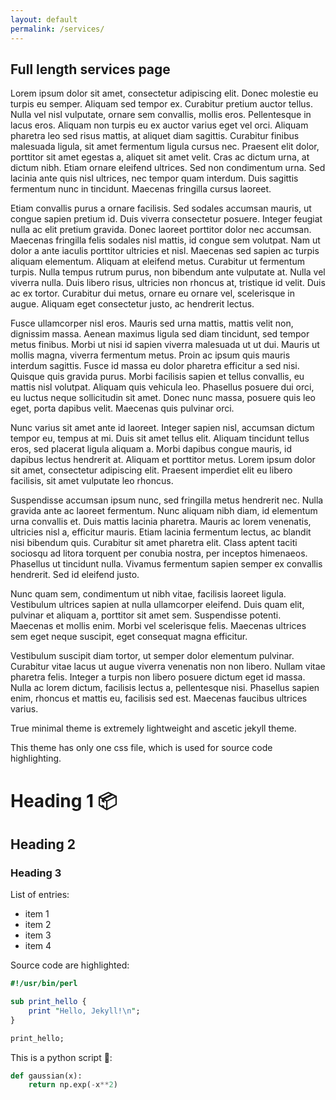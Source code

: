 ```yaml
---
layout: default
permalink: /services/
---
```


## Full length services page

Lorem ipsum dolor sit amet, consectetur adipiscing elit. Donec molestie eu turpis eu semper. Aliquam sed tempor ex. Curabitur pretium auctor tellus. Nulla vel nisl vulputate, ornare sem convallis, mollis eros. Pellentesque in lacus eros. Aliquam non turpis eu ex auctor varius eget vel orci. Aliquam pharetra leo sed risus mattis, at aliquet diam sagittis. Curabitur finibus malesuada ligula, sit amet fermentum ligula cursus nec. Praesent elit dolor, porttitor sit amet egestas a, aliquet sit amet velit. Cras ac dictum urna, at dictum nibh. Etiam ornare eleifend ultrices. Sed non condimentum urna. Sed lacinia ante quis nisl ultrices, nec tempor quam interdum. Duis sagittis fermentum nunc in tincidunt. Maecenas fringilla cursus laoreet.

Etiam convallis purus a ornare facilisis. Sed sodales accumsan mauris, ut congue sapien pretium id. Duis viverra consectetur posuere. Integer feugiat nulla ac elit pretium gravida. Donec laoreet porttitor dolor nec accumsan. Maecenas fringilla felis sodales nisl mattis, id congue sem volutpat. Nam ut dolor a ante iaculis porttitor ultricies et nisl. Maecenas sed sapien ac turpis aliquam elementum. Aliquam at eleifend metus. Curabitur ut fermentum turpis. Nulla tempus rutrum purus, non bibendum ante vulputate at. Nulla vel viverra nulla. Duis libero risus, ultricies non rhoncus at, tristique id velit. Duis ac ex tortor. Curabitur dui metus, ornare eu ornare vel, scelerisque in augue. Aliquam eget consectetur justo, ac hendrerit lectus.

Fusce ullamcorper nisl eros. Mauris sed urna mattis, mattis velit non, dignissim massa. Aenean maximus ligula sed diam tincidunt, sed tempor metus finibus. Morbi ut nisi id sapien viverra malesuada ut ut dui. Mauris ut mollis magna, viverra fermentum metus. Proin ac ipsum quis mauris interdum sagittis. Fusce id massa eu dolor pharetra efficitur a sed nisi. Quisque quis gravida purus. Morbi facilisis sapien et tellus convallis, eu mattis nisl volutpat. Aliquam quis vehicula leo. Phasellus posuere dui orci, eu luctus neque sollicitudin sit amet. Donec nunc massa, posuere quis leo eget, porta dapibus velit. Maecenas quis pulvinar orci.

Nunc varius sit amet ante id laoreet. Integer sapien nisl, accumsan dictum tempor eu, tempus at mi. Duis sit amet tellus elit. Aliquam tincidunt tellus eros, sed placerat ligula aliquam a. Morbi dapibus congue mauris, id dapibus lectus hendrerit at. Aliquam et porttitor metus. Lorem ipsum dolor sit amet, consectetur adipiscing elit. Praesent imperdiet elit eu libero facilisis, sit amet vulputate leo rhoncus.

Suspendisse accumsan ipsum nunc, sed fringilla metus hendrerit nec. Nulla gravida ante ac laoreet fermentum. Nunc aliquam nibh diam, id elementum urna convallis et. Duis mattis lacinia pharetra. Mauris ac lorem venenatis, ultricies nisl a, efficitur mauris. Etiam lacinia fermentum lectus, ac blandit nisi bibendum quis. Curabitur sit amet pharetra elit. Class aptent taciti sociosqu ad litora torquent per conubia nostra, per inceptos himenaeos. Phasellus ut tincidunt nulla. Vivamus fermentum sapien semper ex convallis hendrerit. Sed id eleifend justo.

Nunc quam sem, condimentum ut nibh vitae, facilisis laoreet ligula. Vestibulum ultrices sapien at nulla ullamcorper eleifend. Duis quam elit, pulvinar et aliquam a, porttitor sit amet sem. Suspendisse potenti. Maecenas et mollis enim. Morbi vel scelerisque felis. Maecenas ultrices sem eget neque suscipit, eget consequat magna efficitur.

Vestibulum suscipit diam tortor, ut semper dolor elementum pulvinar. Curabitur vitae lacus ut augue viverra venenatis non non libero. Nullam vitae pharetra felis. Integer a turpis non libero posuere dictum eget id massa. Nulla ac lorem dictum, facilisis lectus a, pellentesque nisi. Phasellus sapien enim, rhoncus et mattis eu, facilisis sed est. Maecenas faucibus ultrices varius.


True minimal theme is extremely lightweight and ascetic jekyll theme.

This theme has only one css file, which is used for source code highlighting. 


# Heading 1 📦
## Heading 2
### Heading 3

List of entries:

- item 1
- item 2
- item 3
- item 4

Source code are highlighted:

```perl
#!/usr/bin/perl

sub print_hello {
    print "Hello, Jekyll!\n";
}

print_hello;
```

This is a python script 🐍:

```python
def gaussian(x):
    return np.exp(-x**2)
```
    